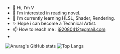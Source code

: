 - 👋 Hi, I’m V
- 👀 I’m interested in reading novel.
- 🌱 I’m currently learning HLSL, Shader, Rendering.
- ✨ Hope i can become a Technical Artist.
- 📫 How to reach me : j92080412@gmail.com
- 
![Anurag's GitHub stats](https://github-readme-stats.vercel.app/api?username=Breeze71&show_icons=true&theme=dark)
![Top Langs](https://github-readme-stats.vercel.app/api/top-langs/?username=Breeze71&layout=compact&show_icons=true&theme=dark&langs_count=8)
<!---
Breeze71/Breeze71 is a ✨ special ✨ repository because its `README.md` (this file) appears on your GitHub profile.
You can click the Preview link to take a look at your changes.
--->
